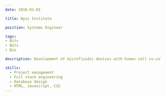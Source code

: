 ```yaml
---
date: 2016-01-01

title: Wyss Institute

position: Systems Engineer

tags:
- Bits
- Bots
- Bio

description: Development of microfluidic devices with human cell co-cultures to emulate human organ structures in-vitro.

skills:
  - Project management
  - Full stack engineering
  - Database design
  - HTML, Javascript, CSS
---
```

